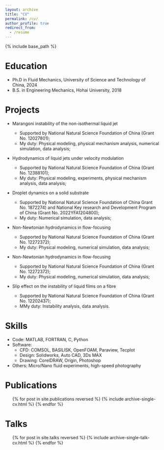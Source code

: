 ```yaml
---
layout: archive
title: "CV"
permalink: /cv/
author_profile: true
redirect_from:
  - /resume
---
```


{% include base_path %}

Education
======
* Ph.D in Fluid Mechanics, University of Science and Technology of China, 2024
* B.S. in Engineering Mechanics, Hohai University, 2018

Projects
======
* Marangoni instability of the non-isothermal liquid jet
  * Supported by National Natural Science Foundation of China (Grant No. 12027801);
  * My duty: Physical modeling, physical mechanism analysis, numerical simulation, data analysis;

* Hydrodynamics of liquid jets under velocity modulation
  * Supported by National Natural Science Foundation of China (Grant No. 12388101);
  * My duty: Physical modeling, experiments, physical mechanism analysis, data analysis;

* Droplet dynamics on a solid substrate
  * Supported by National Natural Science Foundation of China Grant No. 1872274) and National Key research and Development Program of China (Grant No. 2022YFA1204800);
  * My duty: Numerical simulation, data analysis;
 
* Non-Newtonian hydrodynamics in flow-focusing
  * Supported by National Natural Science Foundation of China (Grant No. 12272372);
  * My duty: Physical modeling, numerical simulation, data analysis;

* Non-Newtonian hydrodynamics in flow-focusing
  * Supported by National Natural Science Foundation of China (Grant No. 12272372);
  * My duty: Physical modeling, numerical simulation, data analysis;

* Slip effect on the instability of liquid films on a fibre
  * Supported by National Natural Science Foundation of China (Grant No. 12202437);
  * MMy duty: Instability analysis, data analysis.



Skills
======
* Code: MATLAB, FORTRAN, C, Python
* Software: 
  * CFD: COMSOL, BASILISK, OpenFOAM, Paraview, Tecplot
  * Design: Solidworks, Auto CAD, 3Ds MAX
  * Drawing: CorelDRAW, Origin, Photoshop
* Others: Micro/Nano fluid experiments, high-speed photography

Publications
======
  <ul>{% for post in site.publications reversed %}
    {% include archive-single-cv.html %}
  {% endfor %}</ul>
  
Talks
======
  <ul>{% for post in site.talks reversed %}
    {% include archive-single-talk-cv.html  %}
  {% endfor %}</ul>

